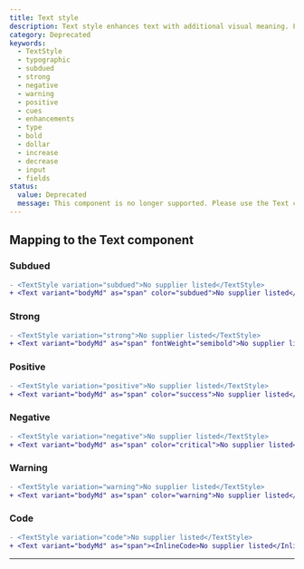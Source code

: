 ```yaml
---
title: Text style
description: Text style enhances text with additional visual meaning. For example, using subdued text to de-emphasize it from its surrounding text.
category: Deprecated
keywords:
  - TextStyle
  - typographic
  - subdued
  - strong
  - negative
  - warning
  - positive
  - cues
  - enhancements
  - type
  - bold
  - dollar
  - increase
  - decrease
  - input
  - fields
status:
  value: Deprecated
  message: This component is no longer supported. Please use the Text component instead.
---
```


## Mapping to the Text component

### Subdued

```diff
- <TextStyle variation="subdued">No supplier listed</TextStyle>
+ <Text variant="bodyMd" as="span" color="subdued">No supplier listed</Text>
```

### Strong

```diff
- <TextStyle variation="strong">No supplier listed</TextStyle>
+ <Text variant="bodyMd" as="span" fontWeight="semibold">No supplier listed</Text>
```

### Positive

```diff
- <TextStyle variation="positive">No supplier listed</TextStyle>
+ <Text variant="bodyMd" as="span" color="success">No supplier listed</Text>
```

### Negative

```diff
- <TextStyle variation="negative">No supplier listed</TextStyle>
+ <Text variant="bodyMd" as="span" color="critical">No supplier listed</Text>
```

### Warning

```diff
- <TextStyle variation="warning">No supplier listed</TextStyle>
+ <Text variant="bodyMd" as="span" color="warning">No supplier listed</Text>
```

### Code

```diff
- <TextStyle variation="code">No supplier listed</TextStyle>
+ <Text variant="bodyMd" as="span"><InlineCode>No supplier listed</InlineCode></Text>
```

---
